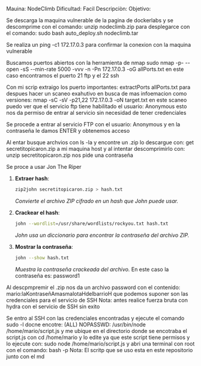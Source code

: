 Mauina: NodeClimb
Dificultad: Facil
Descripciòn:
Objetivo:


Se descarga la maquina vulnerable de la pagina de dockerlabs y se descomprime con el comando: unzip nodeclimb.zip para desplegarce con el comando: sudo bash auto_deploy.sh nodeclimb.tar


Se realiza un ping -c1 172.17.0.3 para confirmar la conexion con la maquina vulnerable


Buscamos puertos abiertos con la herramienta de nmap sudo nmap -p- --open -sS --min-rate 5000 -vvv -n -Pn 172.17.0.3 -oG allPorts.txt en este caso encontramos el puerto 21 ftp y el 22 ssh


Con mi scrip extraigo los puerto importantes: extractPorts allPorts.txt para despues hacer un scaneo exahutivo en busca de mas infoemacion como versiones: nmap -sC -sV -p21,22 172.17.0.3 -oN target.txt en este scaneo puedo ver que el servicio ftp tiene habilitado el 
usuario: Anonymous esto nos da permiso de entrar al servicio sin necesidad de tener credenciales



Se procede a entrar al servicio FTP con el usuario: Anonymous y en la contraseña le damos ENTER y obtenemos acceso



Al entar busque archvios con ls -la y encontre un .zip lo descargue con: get secretitopicaron.zip a mi maquina host y al intentar descomprimirlo con: unzip secretitopicaron.zip nos pide una contraseña


Se proce a usar Jon The Riper
1. **Extraer hash**:

   ```bash
   zip2john secretitopicaron.zip > hash.txt
   ```

   *Convierte el archivo ZIP cifrado en un hash que John puede usar.*

2. **Crackear el hash**:

   ```bash
   john --wordlist=/usr/share/wordlists/rockyou.txt hash.txt
   ```

   *John usa un diccionario para encontrar la contraseña del archivo ZIP.*

3. **Mostrar la contraseña**:

   ```bash
   john --show hash.txt
   ```

   *Muestra la contraseña crackeada del archivo.*
En este caso la contraseña es: password1



Al descpmpremir el .zip nos da un archivo password con el contenido: mario:laKontraseñAmasmalotaHdelbarrioH que podemos suponer son las credenciales para el servicio de SSH
Nota: antes realice fuerza bruta con hydra con el servicio de SSH sin exito


Se entro al SSH con las credenciales encontradas y ejecute el comando sudo -l docne encotre: (ALL) NOPASSWD: /usr/bin/node /home/mario/script.js y me ubique en el directorio donde se encotraba el script.js con cd /home/mario y lo edite ya que este 
script tiene permisos y lo ejecute con: sudo node /home/mario/script.js y abri una terminal con root con el comando: bash -p
Nota: El scritp que se uso esta en este repositorio junto con el md
